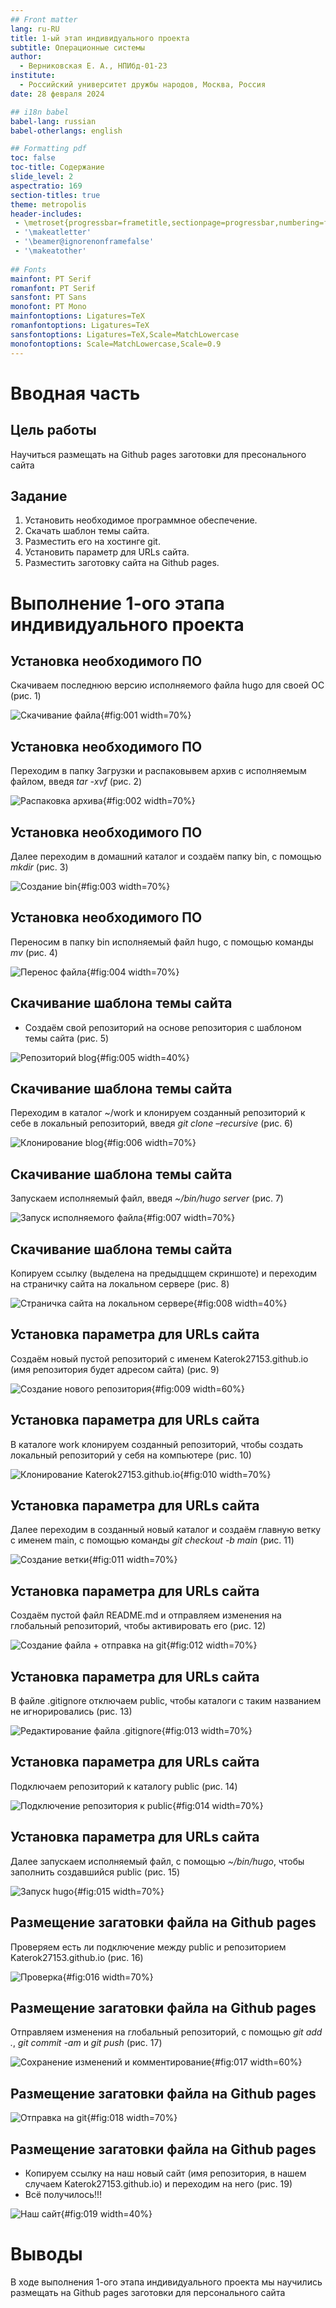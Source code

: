 ```yaml
---
## Front matter
lang: ru-RU
title: 1-ый этап индивидуального проекта
subtitle: Операционные системы
author:
  - Верниковская Е. А., НПИбд-01-23
institute:
  - Российский университет дружбы народов, Москва, Россия
date: 28 февраля 2024

## i18n babel
babel-lang: russian
babel-otherlangs: english

## Formatting pdf
toc: false
toc-title: Содержание
slide_level: 2
aspectratio: 169
section-titles: true
theme: metropolis
header-includes:
 - \metroset{progressbar=frametitle,sectionpage=progressbar,numbering=fraction}
 - '\makeatletter'
 - '\beamer@ignorenonframefalse'
 - '\makeatother'
 
## Fonts
mainfont: PT Serif
romanfont: PT Serif
sansfont: PT Sans
monofont: PT Mono
mainfontoptions: Ligatures=TeX
romanfontoptions: Ligatures=TeX
sansfontoptions: Ligatures=TeX,Scale=MatchLowercase
monofontoptions: Scale=MatchLowercase,Scale=0.9
---
```


# Вводная часть

## Цель работы

Научиться размещать на Github pages заготовки для пресонального сайта

## Задание

1. Установить необходимое программное обеспечение.
2. Скачать шаблон темы сайта.
3. Разместить его на хостинге git.
4. Установить параметр для URLs сайта.
5. Разместить заготовку сайта на Github pages.

# Выполнение 1-ого этапа индивидуального проекта

## Установка необходимого ПО

Скачиваем последнюю версию исполняемого файла hugo для своей ОС (рис. 1)

![Скачивание файла](image/ИП1_1.png){#fig:001 width=70%}

## Установка необходимого ПО

Переходим в папку Загрузки и распаковывем архив с исполняемым файлом, введя *tar -xvf* (рис. 2)

![Распаковка архива](image/ИП1_2.png){#fig:002 width=70%}

## Установка необходимого ПО

Далее переходим в домашний каталог и создаём папку bin, с помощью *mkdir* (рис. 3)

![Создание bin](image/ИП1_3.png){#fig:003 width=70%}

## Установка необходимого ПО

Переносим в папку bin исполняемый файл hugo, с помощью команды *mv* (рис. 4)

![Перенос файла](image/ИП1_4.png){#fig:004 width=70%}

## Скачивание шаблона темы сайта

- Создаём свой репозиторий на основе репозитория с шаблоном темы сайта (рис. 5)

![Репозиторий blog](image/ИП1_5.png){#fig:005 width=40%}

## Скачивание шаблона темы сайта

Переходим в каталог ~/work и клонируем созданный репозиторий к себе в локальный репозиторий, введя *git clone –recursive* (рис. 6)

![Клонирование blog](image/ИП1_6.png){#fig:006 width=70%}

## Скачивание шаблона темы сайта

Запускаем исполняемый файл, введя *~/bin/hugo server* (рис. 7)

![Запуск исполняемого файла](image/ИП1_7.png){#fig:007 width=70%}

## Скачивание шаблона темы сайта

Копируем ссылку (выделена на предыдцщем скриншоте) и переходим на страничку сайта на локальном сервере (рис. 8)

![Страничка сайта на локальном сервере](image/ИП1_8.png){#fig:008 width=40%}

## Установка параметра для URLs сайта

Создаём новый пустой репозиторий с именем Katerok27153.github.io (имя репозитория будет адресом сайта) (рис. 9)

![Создание нового репозитория](image/ИП1_9.png){#fig:009 width=60%}

## Установка параметра для URLs сайта

В каталоге work клонируем созданный репозиторий, чтобы создать локальный репозиторий у себя на компьютере (рис. 10)

![Клонирование Katerok27153.github.io](image/ИП1_10.png){#fig:010 width=70%}

## Установка параметра для URLs сайта

Далее переходим в созданный новый каталог и создаём главную ветку с именем main, с помощью команды *git checkout -b main* (рис. 11)

![Создание ветки](image/ИП1_11.png){#fig:011 width=70%}

## Установка параметра для URLs сайта

Создаём пустой файл README.md и отправляем изменения на глобальный репозиторий, чтобы активировать его (рис. 12)

![Создание файла + отправка на git](image/ИП1_12.png){#fig:012 width=70%}

## Установка параметра для URLs сайта

В файле .gitignore отключаем public, чтобы каталоги с таким названием не игнорировались (рис. 13)

![Редактирование файла .gitignore](image/ИП1_13.png){#fig:013 width=70%}

## Установка параметра для URLs сайта

Подключаем репозиторий к каталогу public (рис. 14)

![Подключение репозитория к public](image/ИП1_14.png){#fig:014 width=70%}

## Установка параметра для URLs сайта

Далее запускаем исполняемый файл, с помощью *~/bin/hugo*, чтобы заполнить создавшийся public (рис. 15)

![Запуск hugo](image/ИП1_15.png){#fig:015 width=70%}

## Размещение загатовки файла на Github pages

Проверяем есть ли подключение между public и репозиторием Katerok27153.github.io (рис. 16)

![Проверка](image/ИП1_16.png){#fig:016 width=70%}

## Размещение загатовки файла на Github pages

Отправляем изменения на глобальный репозиторий, с помощью *git add .*, *git commit -am* и *git push* (рис. 17)

![Сохранение изменений и комментирование](image/ИП1_17.png){#fig:017 width=60%}

## Размещение загатовки файла на Github pages

![Отправка на git](image/ИП1_18.png){#fig:018 width=70%}

## Размещение загатовки файла на Github pages

- Копируем ссылку на наш новый сайт (имя репозитория, в нашем случаем Katerok27153.github.io) и переходим на него (рис. 19)
- Всё получилось!!!

![Наш сайт](image/ИП1_19.png){#fig:019 width=40%}

# Выводы

В ходе выполнения 1-ого этапа индивидуального проекта мы научились размещать на Github pages заготовки для персонального сайта
